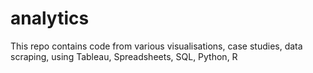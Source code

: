 # analytics
This repo contains code from various visualisations, case studies, data scraping, using Tableau, Spreadsheets, SQL, Python, R
